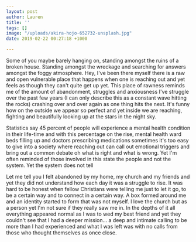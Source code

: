 ```yaml
---
layout: post
author: Lauren
title: ''
tags: []
image: "/uploads/akira-hojo-652732-unsplash.jpg"
date: 2019-02-22 00:27:18 +1000

---
```

Some of you maybe barely hanging on, standing amongst the ruins of a broken house. Standing amongst the wreckage and searching for answers amongst the foggy atmosphere.  Hey, I've been there myself there is a raw and open vulnerable place that happens when one is reaching out and yet feels as though they can't quite get up yet. This place of rawness reminds me of the amount of abandonment, struggles and anxiousness I've struggle over the past few years (I can only describe this as a constant wave hitting the rocks) crashing over and over again as one thing hits the next. It's funny how on the outside we appear so perfect and yet inside we are reaching, fighting and beautifully looking up at the stars in the night sky. 

Statistics say 45 percent of people will experience a mental health condition in their life-time and with this percentage on the rise, mental health ward beds filling up and doctors prescribing medications sometimes it's too easy to give into a society where reaching out can call out emotional triggers and bring out a common debate oh what is right and what is wrong. Yet I'm often reminded of those involved in this state the people and not the system. Yet the system does not tell 

Let me tell you I felt abandoned by my home, my church and my friends and yet they did not understand how each day it was a struggle to rise. It was hard to be honest when fellow Christians were telling me just to let it go, to be a certain way and to connect in a certain way. A box formed around me and an identity started to form that was not myself. I love the church but as a person yet I'm not sure if they really saw me in. In the depths of it all everything appeared normal as I was to wed my best friend and yet they couldn't see that I had a deeper mission... a deep and intimate calling to be more than I had experienced and what I was left was with no calls from those who thought themselves as once close.